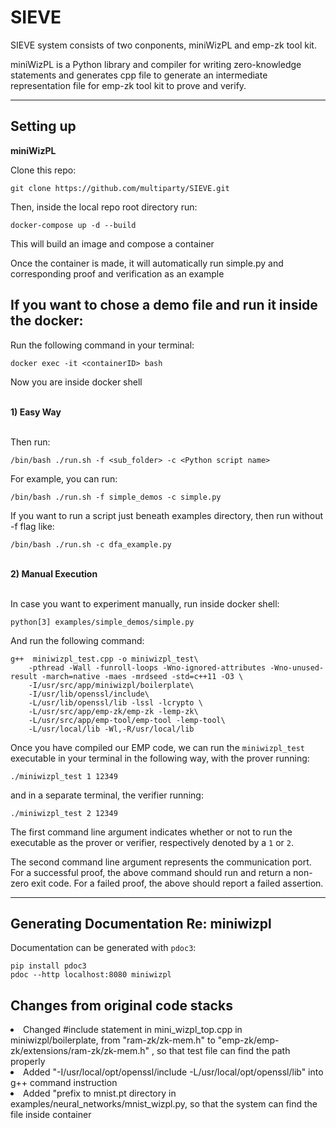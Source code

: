 # SIEVE


SIEVE system consists of two conponents, miniWizPL and emp-zk tool kit.

miniWizPL is a Python library and compiler for writing zero-knowledge statements and generates cpp file to generate an intermediate representation file for emp-zk tool kit to prove and verify. 

----

## Setting up

<strong> miniWizPL </strong><br>

Clone this repo:

```
git clone https://github.com/multiparty/SIEVE.git
```

Then, inside the local repo root directory run:

```
docker-compose up -d --build
```

This will build an image and compose a container

Once the container is made, it will automatically run simple.py and corresponding proof and verification as an example

## If you want to chose a demo file and run it inside the docker:

Run the following command in your terminal:

```
docker exec -it <containerID> bash
```

Now you are inside docker shell

<br>
<strong> 1) Easy Way </strong>
<br>
<br>

Then run:

```
/bin/bash ./run.sh -f <sub_folder> -c <Python script name>
```

For example, you can run:

```
/bin/bash ./run.sh -f simple_demos -c simple.py 
```

If you want to run a script just beneath examples directory, then run without -f flag like:

```
/bin/bash ./run.sh -c dfa_example.py 
```

<br>
<strong> 2) Manual Execution </strong>
<br>
<br>

In case you want to experiment manually, run inside docker shell:

```
python[3] examples/simple_demos/simple.py
```

And run the following command:

```
g++  miniwizpl_test.cpp -o miniwizpl_test\
    -pthread -Wall -funroll-loops -Wno-ignored-attributes -Wno-unused-result -march=native -maes -mrdseed -std=c++11 -O3 \
    -I/usr/src/app/miniwizpl/boilerplate\
    -I/usr/lib/openssl/include\
    -L/usr/lib/openssl/lib -lssl -lcrypto \
    -L/usr/src/app/emp-zk/emp-zk -lemp-zk\
    -L/usr/src/app/emp-tool/emp-tool -lemp-tool\
    -L/usr/local/lib -Wl,-R/usr/local/lib    
```

Once you have compiled our EMP code, we can run the `miniwizpl_test`
executable in your terminal in the following way, with the prover running:

```
./miniwizpl_test 1 12349
```

and in a separate terminal, the verifier running:

```
./miniwizpl_test 2 12349
```

The first command line argument indicates whether or not to run the executable as the prover or verifier, respectively denoted by a `1` or `2`. 

The second command line argument represents the communication port. 
For a successful proof, the above command should run and return 
a non-zero exit code. For a failed proof, the above should report a failed assertion.

----

## Generating Documentation Re: miniwizpl

Documentation can be generated with `pdoc3`:

```
pip install pdoc3
pdoc --http localhost:8080 miniwizpl
```

## Changes from original code stacks

<li> Changed #include statement in mini_wizpl_top.cpp in miniwizpl/boilerplate, from "ram-zk/zk-mem.h" to "emp-zk/emp-zk/extensions/ram-zk/zk-mem.h" 
, so that test file can find the path properly</li>
<li> Added "-I/usr/local/opt/openssl/include -L/usr/local/opt/openssl/lib" into g++ command instruction </li>

<li> Added "prefix to mnist.pt directory in examples/neural_networks/mnist_wizpl.py, so that the system can find the file inside container </li>

